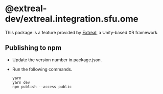 ﻿# @extreal-dev/extreal.integration.sfu.ome

This package is a feature provided by [Extreal](https://fintan.jp/page/6717/), a Unity-based XR framework.

## Publishing to npm

- Update the version number in package.json.
- Run the following commands.

  ```text
  yarn
  yarn dev
  npm publish --access public
  ```

